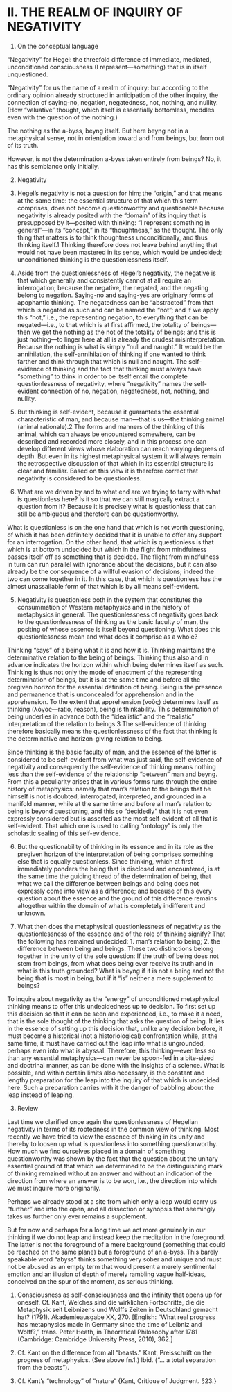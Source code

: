 # II. THE REALM OF INQUIRY OF NEGATIVITY

1. On the conceptual language

“Negativity” for Hegel: the threefold difference of immediate, mediated, unconditioned consciousness (I represent—something) that is in itself unquestioned.

“Negativity” for us the name of a realm of inquiry: but according to the ordinary opinion already structured in anticipation of the other inquiry, the connection of saying-no, negation, negatedness, not, nothing, and nullity. (How “valuative” thought, which itself is essentially bottomless, meddles even with the question of the nothing.)

The nothing as the a-byss, beyng itself. But here beyng not in a metaphysical sense, not in orientation toward and from beings, but from out of its truth.

However, is not the determination a-byss taken entirely from beings? No, it has this semblance only initially.

2. Negativity

1. Hegel’s negativity is not a question for him; the “origin,” and that means at the same time: the essential structure of that which this term comprises, does not become questionworthy and questionable because negativity is already posited with the “domain” of its inquiry that is presupposed by it—posited with thinking: “I represent something in general”—in its “concept,” in its “thoughtness,” as the thought. The only thing that matters is to think thoughtness unconditionally, and thus thinking itself.1 Thinking therefore does not leave behind anything that would not have been mastered in its sense, which would be undecided; unconditioned thinking is the questionlessness itself.

2. Aside from the questionlessness of Hegel’s negativity, the negative is that which generally and consistently cannot at all require an interrogation; because the negative, the negated, and the negating belong to negation. Saying-no and saying-yes are originary forms of apophantic thinking. The negatedness can be “abstracted” from that which is negated as such and can be named the “not”; and if we apply this “not,” i.e., the representing negation, to everything that can be negated—i.e., to that which is at first affirmed, the totality of beings—then we get the nothing as the not of the totality of beings; and this is just nothing—to linger here at all is already the crudest misinterpretation. Because the nothing is what is simply “null and naught.” It would be the annihilation, the self-annihilation of thinking if one wanted to think farther and think through that which is null and naught. The self-evidence of thinking and the fact that thinking must always have “something” to think in order to be itself entail the complete questionlessness of negativity, where “negativity” names the self-evident connection of no, negation, negatedness, not, nothing, and nullity.

3. But thinking is self-evident, because it guarantees the essential characteristic of man, and because man—that is us—the thinking animal (animal rationale).2 The forms and manners of the thinking of this animal, which can always be encountered somewhere, can be described and recorded more closely, and in this process one can develop different views whose elaboration can reach varying degrees of depth. But even in its highest metaphysical system it will always remain the retrospective discussion of that which in its essential structure is clear and familiar. Based on this view it is therefore correct that negativity is considered to be questionless.

4. What are we driven by and to what end are we trying to tarry with what is questionless here? Is it so that we can still magically extract a question from it? Because it is precisely what is questionless that can still be ambiguous and therefore can be questionworthy.

What is questionless is on the one hand that which is not worth questioning, of which it has been definitely decided that it is unable to offer any support for an interrogation. On the other hand, that which is questionless is that which is at bottom undecided but which in the flight from mindfulness passes itself off as something that is decided. The flight from mindfulness in turn can run parallel with ignorance about the decisions, but it can also already be the consequence of a willful evasion of decisions; indeed the two can come together in it. In this case, that which is questionless has the almost unassailable form of that which is by all means self-evident.

5. Negativity is questionless both in the system that constitutes the consummation of Western metaphysics and in the history of metaphysics in general. The questionlessness of negativity goes back to the questionlessness of thinking as the basic faculty of man, the positing of whose essence is itself beyond questioning. What does this questionlessness mean and what does it comprise as a whole?

Thinking “says” of a being what it is and how it is. Thinking maintains the determinative relation to the being of beings. Thinking thus also and in advance indicates the horizon within which being determines itself as such. Thinking is thus not only the mode of enactment of the representing determination of beings, but it is at the same time and before all the pregiven horizon for the essential definition of being. Being is the presence and permanence that is unconcealed for apprehension and in the apprehension. To the extent that apprehension (νοῦς) determines itself as thinking (λόγος—ratio, reason), being is thinkability. This determination of being underlies in advance both the “idealistic” and the “realistic” interpretation of the relation to beings.3 The self-evidence of thinking therefore basically means the questionlessness of the fact that thinking is the determinative and horizon-giving relation to being.

Since thinking is the basic faculty of man, and the essence of the latter is considered to be self-evident from what was just said, the self-evidence of negativity and consequently the self-evidence of thinking means nothing less than the self-evidence of the relationship “between” man and beyng. From this a peculiarity arises that in various forms runs through the entire history of metaphysics: namely that man’s relation to the beings that he himself is not is doubted, interrogated, interpreted, and grounded in a manifold manner, while at the same time and before all man’s relation to being is beyond questioning, and this so “decidedly” that it is not even expressly considered but is asserted as the most self-evident of all that is self-evident. That which one is used to calling “ontology” is only the scholastic sealing of this self-evidence.

6. But the questionability of thinking in its essence and in its role as the pregiven horizon of the interpretation of being comprises something else that is equally questionless. Since thinking, which at first immediately ponders the being that is disclosed and encountered, is at the same time the guiding thread of the determination of being, that what we call the difference between beings and being does not expressly come into view as a difference; and because of this every question about the essence and the ground of this difference remains altogether within the domain of what is completely indifferent and unknown.

7. What then does the metaphysical questionlessness of negativity as the questionlessness of the essence and of the role of thinking signify? That the following has remained undecided: 1. man’s relation to being; 2. the difference between being and beings. These two distinctions belong together in the unity of the sole question: If the truth of being does not stem from beings, from what does being ever receive its truth and in what is this truth grounded? What is beyng if it is not a being and not the being that is most in being, but if it “is” neither a mere supplement to beings?

To inquire about negativity as the “energy” of unconditioned metaphysical thinking means to offer this undecidedness up to decision. To first set up this decision so that it can be seen and experienced, i.e., to make it a need, that is the sole thought of the thinking that asks the question of being. It lies in the essence of setting up this decision that, unlike any decision before, it must become a historical (not a historiological) confrontation while, at the same time, it must have carried out the leap into what is ungrounded, perhaps even into what is abyssal. Therefore, this thinking—even less so than any essential metaphysics—can never be spoon-fed in a bite-sized and doctrinal manner, as can be done with the insights of a science. What is possible, and within certain limits also necessary, is the constant and lengthy preparation for the leap into the inquiry of that which is undecided here. Such a preparation carries with it the danger of babbling about the leap instead of leaping.

3. Review

Last time we clarified once again the questionlessness of Hegelian negativity in terms of its rootedness in the common view of thinking. Most recently we have tried to view the essence of thinking in its unity and thereby to loosen up what is questionless into something questionworthy. How much we find ourselves placed in a domain of something questionworthy was shown by the fact that the question about the unitary essential ground of that which we determined to be the distinguishing mark of thinking remained without an answer and without an indication of the direction from where an answer is to be won, i.e., the direction into which we must inquire more originarily.

Perhaps we already stood at a site from which only a leap would carry us “further” and into the open, and all dissection or synopsis that seemingly takes us further only ever remains a supplement.

But for now and perhaps for a long time we act more genuinely in our thinking if we do not leap and instead keep the meditation in the foreground. The latter is not the foreground of a mere background (something that could be reached on the same plane) but a foreground of an a-byss. This barely speakable word “abyss” thinks something very sober and unique and must not be abused as an empty term that would present a merely sentimental emotion and an illusion of depth of merely rambling vague half-ideas, conceived on the spur of the moment, as serious thinking.

1. Consciousness as self-consciousness and the infinity that opens up for oneself. Cf. Kant, Welches sind die wirklichen Fortschritte, die die Metaphysik seit Leibnizens und Wolffs Zeiten in Deutschland gemacht hat? (1791). Akademieausgabe XX, 270. [English: “What real progress has metaphysics made in Germany since the time of Leibniz and Wolff?,” trans. Peter Heath, in Theoretical Philosophy after 1781 (Cambridge: Cambridge University Press, 2010), 362.]

2. Cf. Kant on the difference from all “beasts.” Kant, Preisschrift on the progress of metaphysics. (See above fn.1.) Ibid. (“… a total separation from the beasts”).

3. Cf. Kant’s “technology” of “nature” {Kant, Critique of Judgment. §23.}
